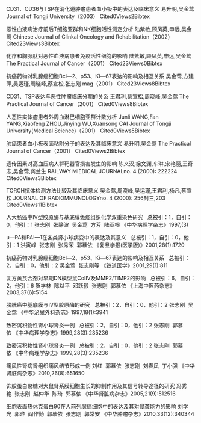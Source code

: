 

CD31、CD36与TSP在消化道肿瘤患者血小板中的表达及临床意义
易升明,吴金莺
Journal of Tongji University（2003）
Cited0Views2Bibtex

恶性血液病治疗前后T细胞亚群和NK细胞活性测定分析
陆紫敏,顾凤英,申远,吴金莺
Chinese Journal of Clinkal Oncology and Rehabilitation（2002）
Cited23Views3Bibtex

化疗和胸腺肽对恶性血液病患者免疫活性细胞的影响
陆紫敏,顾凤英,申远,吴金莺
The Practical Journal of Cancer（2001）
Cited23Views0Bibtex

抗癌药物对乳腺癌细胞Bcl—2、p53、Ki—67表达的影响及相互关系
吴金莺,方建萍,吴运瑾,周晓峰,蔡宣松,张志刚
mag（2001）
Cited23Views8Bibtex

CD31、TSP表达与恶性肿瘤临床分期的关系
王君利,蔡宣松,周晓峰,吴金莺
The Practical Journal of Cancer（2001）
Cited0Views8Bibtex

人恶性实体瘤患者外周血淋巴细胞亚群计数分析
Junli WANG,Fan YANG,Xiaofeng ZHOU,Jinying WU,Xuansong CAI
Journal of Tongji University(Medical Science)（2001）
Cited0Views5Bibtex

肺癌患者血小板表面粘附分子的表达及其临床意义
易升明,吴金莺
The Practical Journal of Cancer（2001）
Cited0Views2Bibtex

遗传因素对高血压病人群靶器官损害发生的影响
陈义汉,徐文渊,车琳,宋艳丽,王奇志,吴金莺,龚兰生
RAILWAY MIEDICAL JOURNALno. 4 (2000): 222224
Cited0Views3Bibtex

TORCH抗体检测方法比较及其临床意义
吴金莺,周晓峰,吴运瑾,王君利,杨凡,蔡宣松
JOURNAL OF RADIOMMUNOLOGYno. 4 (2000): 256封三,203
Cited0Views11Bibtex

人大肠癌中Ⅳ型胶原酶与基底膜免疫组织化学双重染色研究   总被引：1，自引：0，他引：1
张志刚  张静波  吴金莺  方芳  陆亚根 《中华病理学杂志》1997,(3)

u—PA和PAI—1在各类肾小球病变中的表达及其意义   总被引：1，自引：0，他引：1
洪寅峰  张志刚  张秀荣  郭慕依 《复旦学报(医学版)》2001,28(1):1720

抗癌药物对乳腺癌细胞Bcl—2、p53、Ki—67表达的影响及相互关系   总被引：2，自引：0，他引：2
吴金莺  张志刚等 《铁道医学》2001,29(1):811

复方黄芪合剂对早期DN模型鼠ColⅣ及MMP2/TIMP2的影响   总被引：6，自引：2，他引：6
贺学林  陈以平  邓跃毅  张志刚  郭慕依 《上海中医药杂志》2003,37(6):5154

膀胱癌中基底膜与IV型胶原酶的研究   总被引：2，自引：0，他引：2
张志刚  吴金莺 《中华泌尿外科杂志》1997,18(1):3941

致密沉积物性肾小球肾炎一例   总被引：2，自引：0，他引：2
张志刚  郭慕依 《中华病理学杂志》1999,28(3):235236

致密沉积物性肾小球肾炎一例   总被引：2，自引：0，他引：2
张志刚  郭慕依 《中华病理学杂志》1999,28(3):235236

痛风性肾病肾组织痛风结节形成一例
刘红  郭慕依  张志刚  刘春凤  丁小强 《中华肾脏病杂志》2010,26(8):651650

饰胶蛋白聚糖对大鼠肾系膜细胞生长的抑制作用及其信号转导途径的研究
冯秀艳  张志刚  赵仲华  陈琦  郭慕依 《中华肾脏病杂志》2005,21(9):512516


细胞表面热休克蛋白90在人前列腺癌细胞中的表达及其对侵袭能力的影响
刘学光  郭晔  阎作勤  郭慕依  张志刚  郭常安 《中华肿瘤杂志》2010,33(12):340344


